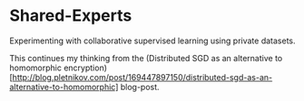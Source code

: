 # Shared-Experts

Experimenting with collaborative supervised learning using private datasets.

This continues my thinking from the (Distributed SGD as an alternative to homomorphic encryption)[http://blog.pletnikov.com/post/169447897150/distributed-sgd-as-an-alternative-to-homomorphic] blog-post.
